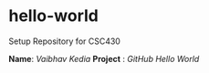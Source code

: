 # hello-world
Setup Repository for CSC430

**Name**: *Vaibhav Kedia*
**Project** : *GitHub Hello World*

